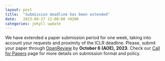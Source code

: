 ```yaml
---
layout: post
title:  "Submission deadline has been extended"
date:   2023-09-27 12:00:00 +0200
categories: jekyll update
---
```


We have extended a paper submission period for one week, taking into account your requests and proximity of the ICLR deadline.
Please, submit your paper through [OpenReview](https://openreview.net/group?id=NeurIPS.cc/2023/Workshop/WANT) by **October 6 (AOE), 2023**. Check our [Call for Papers]({{site.url}}/neurips2023/callforpapers) page for more details on submission format and policy.